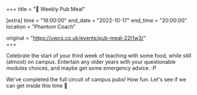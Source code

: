 +++
title = "🍔 Weekly Pub Meal"

[extra]
time = "18:00:00"
end_date = "2022-10-17"
end_time = "20:00:00"
location = "Phantom Coach"

original = "https://uwcs.co.uk/events/pub-meal-22t1w3/"    
+++

Celebrate the start of your third week of teaching with some food, while still (almost) on campus. Entertain any older years with your questionable modules choices, and maybe get some emergency advice. :P

We've completed the full circuit of campus pubs\! How fun. Let's see if we can get inside this time 😬

